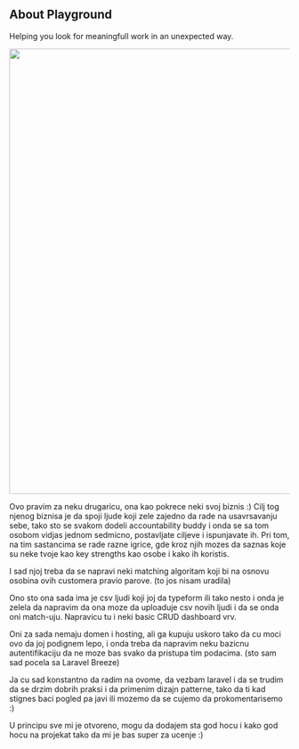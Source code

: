## About Playground

Helping you look for meaningfull work in an unexpected way.


<img src="https://i.ibb.co/JcYgxSx/Screenshot-2020-12-12-155522.png" width="800">


Ovo pravim za neku drugaricu, ona kao pokrece neki svoj biznis :)
Cilj tog njenog biznisa je da spoji ljude koji zele zajedno da rade na usavrsavanju sebe, tako sto se svakom dodeli accountability buddy i onda se sa tom osobom vidjas jednom sedmicno, postavljate ciljeve i ispunjavate ih. 
Pri tom, na tim sastancima se rade razne igrice, gde kroz njih mozes da saznas koje su neke tvoje kao key strengths kao osobe i kako ih koristis.

I sad njoj treba da se napravi neki matching algoritam koji bi na osnovu osobina ovih customera pravio parove. (to jos nisam uradila)

Ono sto ona sada ima je csv ljudi koji joj da typeform ili tako nesto i onda je zelela da napravim da ona moze da uploaduje csv novih ljudi i da se onda oni match-uju.
Napravicu tu i neki basic CRUD dashboard vrv.

Oni za sada nemaju domen i hosting, ali ga kupuju uskoro tako da cu moci ovo da joj podignem lepo, i onda treba da napravim neku bazicnu autentifikaciju da ne moze bas svako da pristupa tim podacima. (sto sam sad pocela sa Laravel Breeze)

Ja cu sad konstantno da radim na ovome, da vezbam laravel i da se trudim da se drzim dobrih praksi i da primenim dizajn patterne, tako da ti kad stignes baci pogled pa javi ili mozemo da se cujemo da prokomentarisemo :)

U principu sve mi je otvoreno, mogu da dodajem sta god hocu i kako god hocu na projekat tako da mi je bas super za ucenje :)
